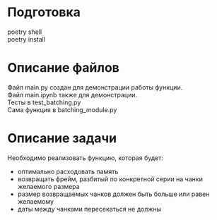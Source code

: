 # Подготовка 
poetry shell  
poetry install  

# Описание файлов
Файл main.py создан для демонстрации работы функции.  
Файл main.ipynb также для демонстрации.  
Тесты в test_batching.py  
Сама функция в batching_module.py  

# Описание задачи
Необходимо реализовать функцию, которая будет: 
- оптимально расходовать память
- возвращать фрейм, разбитый по конкретной серии на чанки желаемого размера 
- размер возвращаемых чанков должен быть больше или равен желаемому
- даты между чанками пересекаться не должны